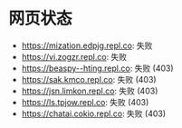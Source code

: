 # 网页状态
- https://mization.edpjg.repl.co: 失败
- https://vi.zogzr.repl.co: 失败
- https://beaspy--hting.repl.co: 失败 (403)
- https://sak.kmco.repl.co: 失败 (403)
- https://jsn.limkon.repl.co: 失败 (403)
- https://ls.tpjow.repl.co: 失败 (403)
- https://chatai.cokio.repl.co: 失败 (403)
